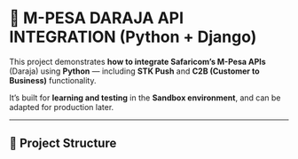 # 🏦 M-PESA DARAJA API INTEGRATION (Python + Django)

This project demonstrates **how to integrate Safaricom’s M-Pesa APIs** (Daraja) using **Python** — including **STK Push** and **C2B (Customer to Business)** functionality.

It’s built for **learning and testing** in the **Sandbox environment**, and can be adapted for production later.

---

## 📁 Project Structure


  

